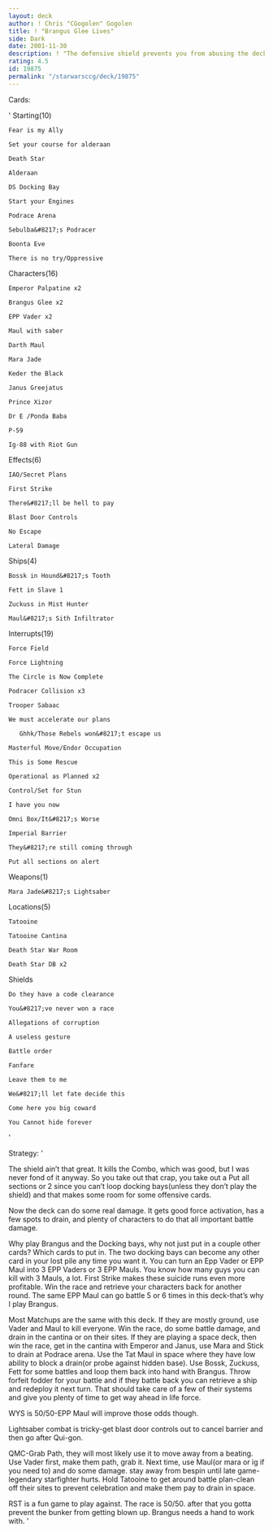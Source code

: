 ```yaml
---
layout: deck
author: ! Chris "CGogolen" Gogolen
title: ! "Brangus Glee Lives"
side: Dark
date: 2001-11-30
description: ! "The defensive shield prevents you from abusing the deck, but it is still a solid darkside with a lot of flexibility."
rating: 4.5
id: 19875
permalink: "/starwarsccg/deck/19875"
---
```

Cards: 

'  Starting(10)

	Fear is my Ally

	Set your course for alderaan

	Death Star

	Alderaan

	DS Docking Bay

	Start your Engines

	Podrace Arena

	Sebulba&#8217;s Podracer

	Boonta Eve

	There is no try/Oppressive


Characters(16)

	Emperor Palpatine x2

	Brangus Glee x2

	EPP Vader x2

	Maul with saber

	Darth Maul

	Mara Jade

	Keder the Black

	Janus Greejatus

	Prince Xizor

	Dr E /Ponda Baba

	P-59

	Ig-88 with Riot Gun


Effects(6)

	IAO/Secret Plans

	First Strike

	There&#8217;ll be hell to pay

	Blast Door Controls

	No Escape

	Lateral Damage


Ships(4)

	Bossk in Hound&#8217;s Tooth

	Fett in Slave 1

	Zuckuss in Mist Hunter

	Maul&#8217;s Sith Infiltrator


Interrupts(19)

	Force Field

	Force Lightning

	The Circle is Now Complete

	Podracer Collision x3

	Trooper Sabaac

	We must accelerate our plans

       Ghhk/Those Rebels won&#8217;t escape us

	Masterful Move/Endor Occupation

	This is Some Rescue

	Operational as Planned x2

	Control/Set for Stun

	I have you now

	Omni Box/It&#8217;s Worse

	Imperial Barrier

	They&#8217;re still coming through

	Put all sections on alert


Weapons(1)

	Mara Jade&#8217;s Lightsaber


Locations(5)

	Tatooine

	Tatooine Cantina

	Death Star War Room

	Death Star DB x2


Shields

	Do they have a code clearance

	You&#8217;ve never won a race

	Allegations of corruption

	A useless gesture

	Battle order

	Fanfare

	Leave them to me

	We&#8217;ll let fate decide this

	Come here you big coward

	You Cannot hide forever

'

Strategy: '

The shield ain’t that great.  It kills the Combo, which was good, but I was never fond of it anyway.  So you take out that crap, you take out a Put all sections or 2 since you can’t loop docking bays(unless they don’t play the shield) and that makes some room for some offensive cards.

Now the deck can do some real damage.  It gets good force activation, has a few spots to drain, and plenty of characters to do that all important battle damage.

Why play Brangus and the Docking bays, why not just put in a couple other cards?  Which cards to put in.  The two docking bays can become any other card in your lost pile any time you want it.  You can turn an Epp Vader or EPP Maul into 3 EPP Vaders or 3 EPP Mauls.  You know how many guys you can kill with 3 Mauls, a lot.  First Strike makes these suicide runs even more profitable.  Win the race and retrieve your characters back for another round.  The same EPP Maul can go battle 5 or 6 times in this deck-that’s why I play Brangus.


Most Matchups are the same with this deck.  If they are mostly ground, use Vader and Maul to kill everyone.  Win the race, do some battle damage, and drain in the cantina or on their sites.  If they are playing a space deck, then win the race, get in the cantina with Emperor and Janus, use Mara and Stick to drain at Podrace arena.  Use the Tat Maul in space where they have low ability to block a drain(or probe against hidden base).  Use Bossk, Zuckuss, Fett for some battles and loop them back into hand with Brangus.  Throw forfeit fodder for your battle and if they battle back you can retrieve a ship and redeploy it next turn.  That should take care of a few of their systems and give you plenty of time to get way ahead in life force.


WYS is 50/50-EPP Maul will improve those odds though.


Lightsaber combat is tricky-get blast door controls out to cancel barrier and then go after Qui-gon.


QMC-Grab Path, they will most likely use it to move away from a beating.  Use Vader first, make them path, grab it.  Next time, use Maul(or mara or ig if you need to) and do some damage.  stay away from bespin until late game-legendary starfighter hurts.  Hold Tatooine to get around battle plan-clean off their sites to prevent celebration and make them pay to drain in space.


RST is a fun game to play against.  The race is 50/50.  after that you gotta prevent the bunker from getting blown up.  Brangus needs a hand to work with. '

